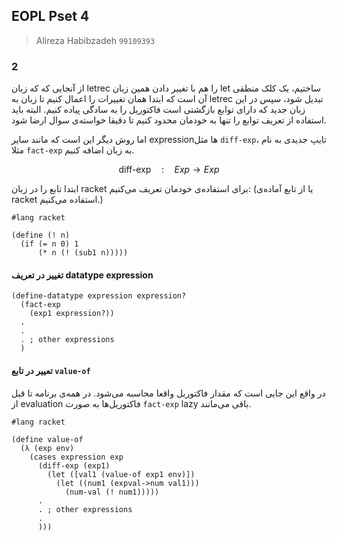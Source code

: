 ## EOPL Pset 4
> Alireza Habibzadeh `99109393`

### ‍2
از آنجایی که که زبان letrec را هم با تغییر دادن همین زبان let ساختیم، یک کلک منطقی آن است که ابتدا همان تغییرات را اعمال کنیم تا زبان به letrec تبدیل شود،
سپس در این زبان جدید که دارای توابع بازگشتی است فاکتوریل را به سادگی پیاده کنیم. البته باید استفاده از تعریف توابع را تنها به خودمان محدود کنیم تا دقیقا
خواسته‌ی سوال ارضا شود.

اما روش دیگر این است که مانند سایر expressionها مثل `diff-exp`،
تایپ
جدیدی به نام مثلا `fact-exp` به زبان اضافه کنیم.

$$ \text{diff-exp} \quad : \quad Exp \to Exp $$

ابتدا تابع را در زبان racket برای استفاده‌ی خودمان تعریف می‌کنیم: (یا از تابع آماده‌ی racket استفاده می‌کنیم.) 

```racket
#lang racket

(define (! n)
  (if (= n 0) 1
      (* n (! (sub1 n)))))
```

#### تغییر در تعریف datatype expression

```racket
(define-datatype expression expression?
  (fact-exp
    (exp1 expression?))
  .
  . 
  . ; other expressions
  )
```

#### تعییر در تابع `value-of`

در واقع این جایی است که مقدار فاکتوریل واقعا محاسبه می‌شود. در همه‌ی برنامه تا قبل از evaluation فاکتوریل‌ها به صورت `fact-exp`
lazy
باقی می‌مانند.

```racket
#lang racket

(define value-of
  (λ (exp env)
    (cases expression exp
      (diff-exp (exp1)
        (let ([val1 (value-of exp1 env)])
          (let ((num1 (expval->num val1)))
            (num-val (! num1)))))
      .
      . ; other expressions
      .
      )))
```
